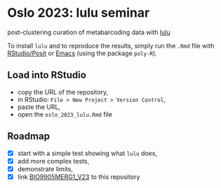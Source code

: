 # Oslo 2023: lulu seminar

post-clustering curation of metabarcoding data with [lulu](https://github.com/tobiasgf/lulu)

To install `lulu` and to reproduce the results, simply run the `.Rmd`
file with [RStudio/Posit](https://posit.co/) or
[Emacs](https://www.gnu.org/software/emacs/) (using the package
`poly-R`).

## Load into RStudio

- copy the URL of the repository,
- in RStudio: `File > New Project > Version Control`,
- paste the URL,
- open the `oslo_2023_lulu.Rmd` file


## Roadmap

- [x] start with a simple test showing what `lulu` does,
- [x] add more complex tests,
- [x] demonstrate limits,
- [x] link [BIO9905MERG1_V23](https://github.com/krabberod/BIO9905MERG1_V23) to this repository
